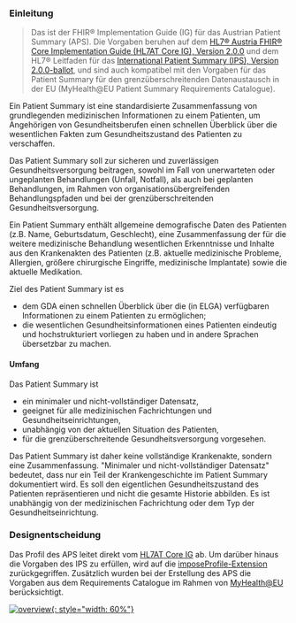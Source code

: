### Einleitung

> Das ist der FHIR® Implementation Guide (IG) für das Austrian Patient Summary (APS). Die Vorgaben beruhen auf dem [HL7® Austria FHIR® Core Implementation Guide (HL7AT Core IG), Version 2.0.0](https://fhir.hl7.at/HL7-AT-FHIR-Core-R5/2.0.0/) und dem HL7® Leitfaden für das [International Patient Summary (IPS), Version 2.0.0-ballot](https://hl7.org/fhir/uv/ips/2024Sep/), und sind auch kompatibel mit den Vorgaben für das Patient Summary für den grenzüberschreitenden Datenaustausch in der EU (MyHealth@EU Patient Summary Requirements Catalogue).

Ein Patient Summary ist eine standardisierte Zusammenfassung von grundlegenden medizinischen Informationen zu einem Patienten, um Angehörigen von Gesundheitsberufen einen schnellen Überblick über die wesentlichen Fakten zum Gesundheitszustand des Patienten zu verschaffen.

Das Patient Summary soll zur sicheren und zuverlässigen Gesundheitsversorgung beitragen, sowohl im Fall von unerwarteten oder ungeplanten Behandlungen (Unfall, Notfall), als auch bei geplanten Behandlungen, im Rahmen von organisationsübergreifenden Behandlungspfaden und bei der grenzüberschreitenden Gesundheitsversorgung.

Ein Patient Summary enthält allgemeine demografische Daten des Patienten (z.B. Name, Geburtsdatum, Geschlecht), eine Zusammenfassung der für die weitere medizinische Behandlung wesentlichen Erkenntnisse und Inhalte aus den Krankenakten des Patienten (z.B. aktuelle medizinische Probleme, Allergien, größere chirurgische Eingriffe, medizinische Implantate) sowie die aktuelle Medikation.

Ziel des Patient Summary ist es
- dem GDA einen schnellen Überblick über die (in ELGA) verfügbaren Informationen zu einem Patienten zu ermöglichen;
- die wesentlichen Gesundheitsinformationen eines Patienten eindeutig und hochstrukturiert vorliegen zu haben und in andere Sprachen übersetzbar zu machen.

#### Umfang

Das Patient Summary ist
- ein minimaler und nicht-vollständiger Datensatz,
- geeignet für alle medizinischen Fachrichtungen und Gesundheitseinrichtungen,
- unabhängig von der aktuellen Situation des Patienten,
- für die grenzüberschreitende Gesundheitsversorgung vorgesehen.

Das Patient Summary ist daher keine vollständige Krankenakte, sondern eine Zusammenfassung. "Minimaler und nicht-vollständiger Datensatz" bedeutet, dass nur ein Teil der Krankengeschichte im Patient Summary dokumentiert wird. Es soll den eigentlichen Gesundheitszustand des Patienten repräsentieren und nicht die gesamte Historie abbilden. Es ist unabhängig von der medizinischen Fachrichtung oder dem Typ der Gesundheitseinrichtung.

### Designentscheidung

Das Profil des APS leitet direkt vom [HL7AT Core IG](https://fhir.hl7.at/HL7-AT-FHIR-Core-R5/2.0.0/) ab. Um darüber hinaus die Vorgaben des IPS zu erfüllen, wird auf die [imposeProfile-Extension](https://hl7.org/fhir/extensions/StructureDefinition-structuredefinition-imposeProfile.html) zurückgegriffen. Zusätzlich wurden bei der Erstellung des APS die Vorgaben aus dem Requirements Catalogue im Rahmen von [MyHealth@EU](https://health.ec.europa.eu/ehealth-digital-health-and-care/digital-health-and-care/electronic-cross-border-health-services_en) berücksichtigt.

[![overview](austrian-ips-context.drawio.png){: style="width: 60%"}](austrian-ips-context.drawio.png)
